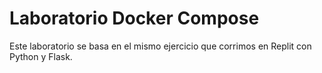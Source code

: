 # Laboratorio Docker Compose

Este laboratorio se basa en el mismo ejercicio que corrimos en Replit con Python y Flask.


